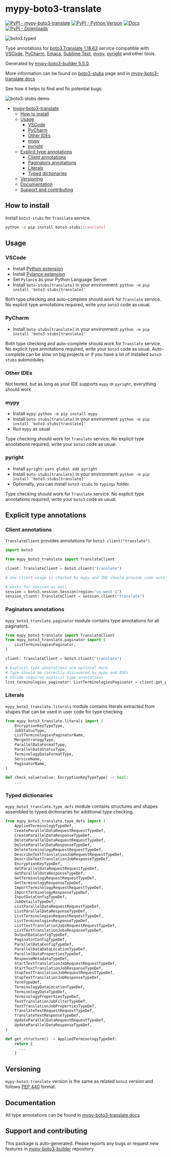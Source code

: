 <a id="mypy-boto3-translate"></a>

# mypy-boto3-translate

[![PyPI - mypy-boto3-translate](https://img.shields.io/pypi/v/mypy-boto3-translate.svg?color=blue)](https://pypi.org/project/mypy-boto3-translate)
[![PyPI - Python Version](https://img.shields.io/pypi/pyversions/mypy-boto3-translate.svg?color=blue)](https://pypi.org/project/mypy-boto3-translate)
[![Docs](https://img.shields.io/readthedocs/mypy-boto3-builder.svg?color=blue)](https://mypy-boto3-builder.readthedocs.io/)
[![PyPI - Downloads](https://img.shields.io/pypi/dw/mypy-boto3-translate?color=blue)](https://pypistats.org/packages/mypy-boto3-translate)

![boto3.typed](https://github.com/vemel/mypy_boto3_builder/raw/master/logo.png)

Type annotations for
[boto3.Translate 1.18.63](https://boto3.amazonaws.com/v1/documentation/api/1.18.63/reference/services/translate.html#Translate)
service compatible with [VSCode](https://code.visualstudio.com/),
[PyCharm](https://www.jetbrains.com/pycharm/),
[Emacs](https://www.gnu.org/software/emacs/),
[Sublime Text](https://www.sublimetext.com/),
[mypy](https://github.com/python/mypy),
[pyright](https://github.com/microsoft/pyright) and other tools.

Generated by
[mypy-boto3-builder 5.5.0](https://github.com/vemel/mypy_boto3_builder).

More information can be found on
[boto3-stubs](https://pypi.org/project/boto3-stubs/) page and in
[mypy-boto3-translate docs](https://vemel.github.io/boto3_stubs_docs/mypy_boto3_translate/)

See how it helps to find and fix potential bugs:

![boto3-stubs demo](https://github.com/vemel/mypy_boto3_builder/raw/master/demo.gif)

- [mypy-boto3-translate](#mypy-boto3-translate)
  - [How to install](#how-to-install)
  - [Usage](#usage)
    - [VSCode](#vscode)
    - [PyCharm](#pycharm)
    - [Other IDEs](#other-ides)
    - [mypy](#mypy)
    - [pyright](#pyright)
  - [Explicit type annotations](#explicit-type-annotations)
    - [Client annotations](#client-annotations)
    - [Paginators annotations](#paginators-annotations)
    - [Literals](#literals)
    - [Typed dictionaries](#typed-dictionaries)
  - [Versioning](#versioning)
  - [Documentation](#documentation)
  - [Support and contributing](#support-and-contributing)

<a id="how-to-install"></a>

## How to install

Install `boto3-stubs` for `Translate` service.

```bash
python -m pip install boto3-stubs[translate]
```

<a id="usage"></a>

## Usage

<a id="vscode"></a>

### VSCode

- Install
  [Python extension](https://marketplace.visualstudio.com/items?itemName=ms-python.python)
- Install
  [Pylance extension](https://marketplace.visualstudio.com/items?itemName=ms-python.vscode-pylance)
- Set `Pylance` as your Python Language Server
- Install `boto-stubs[translate]` in your environment:
  `python -m pip install 'boto3-stubs[translate]'`

Both type checking and auto-complete should work for `Translate` service. No
explicit type annotations required, write your `boto3` code as usual.

<a id="pycharm"></a>

### PyCharm

- Install `boto-stubs[translate]` in your environment:
  `python -m pip install 'boto3-stubs[translate]'`

Both type checking and auto-complete should work for `Translate` service. No
explicit type annotations required, write your `boto3` code as usual.
Auto-complete can be slow on big projects or if you have a lot of installed
`boto3-stubs` submodules.

<a id="other-ides"></a>

### Other IDEs

Not tested, but as long as your IDE supports `mypy` or `pyright`, everything
should work.

<a id="mypy"></a>

### mypy

- Install `mypy`: `python -m pip install mypy`
- Install `boto-stubs[translate]` in your environment:
  `python -m pip install 'boto3-stubs[translate]'`
- Run `mypy` as usual

Type checking should work for `Translate` service. No explicit type annotations
required, write your `boto3` code as usual.

<a id="pyright"></a>

### pyright

- Install `pyright`: `yarn global add pyright`
- Install `boto-stubs[translate]` in your environment:
  `python -m pip install 'boto3-stubs[translate]'`
- Optionally, you can install `boto3-stubs` to `typings` folder.

Type checking should work for `Translate` service. No explicit type annotations
required, write your `boto3` code as usual.

<a id="explicit-type-annotations"></a>

## Explicit type annotations

<a id="client-annotations"></a>

### Client annotations

`TranslateClient` provides annotations for `boto3.client("translate")`.

```python
import boto3

from mypy_boto3_translate import TranslateClient

client: TranslateClient = boto3.client("translate")

# now client usage is checked by mypy and IDE should provide code auto-complete

# works for session as well
session = boto3.session.Session(region="us-west-1")
session_client: TranslateClient = session.client("translate")
```

<a id="paginators-annotations"></a>

### Paginators annotations

`mypy_boto3_translate.paginator` module contains type annotations for all
paginators.

```python
from mypy_boto3_translate import TranslateClient
from mypy_boto3_translate.paginator import (
    ListTerminologiesPaginator,
)

client: TranslateClient = boto3.client("translate")

# Explicit type annotations are optional here
# Type should be correctly discovered by mypy and IDEs
# VSCode requires explicit type annotations
list_terminologies_paginator: ListTerminologiesPaginator = client.get_paginator("list_terminologies")
```

<a id="literals"></a>

### Literals

`mypy_boto3_translate.literals` module contains literals extracted from shapes
that can be used in user code for type checking.

```python
from mypy_boto3_translate.literals import (
    EncryptionKeyTypeType,
    JobStatusType,
    ListTerminologiesPaginatorName,
    MergeStrategyType,
    ParallelDataFormatType,
    ParallelDataStatusType,
    TerminologyDataFormatType,
    ServiceName,
    PaginatorName,
)

def check_value(value: EncryptionKeyTypeType) -> bool:
    ...
```

<a id="typed-dictionaries"></a>

### Typed dictionaries

`mypy_boto3_translate.type_defs` module contains structures and shapes
assembled to typed dictionaries for additional type checking.

```python
from mypy_boto3_translate.type_defs import (
    AppliedTerminologyTypeDef,
    CreateParallelDataRequestRequestTypeDef,
    CreateParallelDataResponseTypeDef,
    DeleteParallelDataRequestRequestTypeDef,
    DeleteParallelDataResponseTypeDef,
    DeleteTerminologyRequestRequestTypeDef,
    DescribeTextTranslationJobRequestRequestTypeDef,
    DescribeTextTranslationJobResponseTypeDef,
    EncryptionKeyTypeDef,
    GetParallelDataRequestRequestTypeDef,
    GetParallelDataResponseTypeDef,
    GetTerminologyRequestRequestTypeDef,
    GetTerminologyResponseTypeDef,
    ImportTerminologyRequestRequestTypeDef,
    ImportTerminologyResponseTypeDef,
    InputDataConfigTypeDef,
    JobDetailsTypeDef,
    ListParallelDataRequestRequestTypeDef,
    ListParallelDataResponseTypeDef,
    ListTerminologiesRequestRequestTypeDef,
    ListTerminologiesResponseTypeDef,
    ListTextTranslationJobsRequestRequestTypeDef,
    ListTextTranslationJobsResponseTypeDef,
    OutputDataConfigTypeDef,
    PaginatorConfigTypeDef,
    ParallelDataConfigTypeDef,
    ParallelDataDataLocationTypeDef,
    ParallelDataPropertiesTypeDef,
    ResponseMetadataTypeDef,
    StartTextTranslationJobRequestRequestTypeDef,
    StartTextTranslationJobResponseTypeDef,
    StopTextTranslationJobRequestRequestTypeDef,
    StopTextTranslationJobResponseTypeDef,
    TermTypeDef,
    TerminologyDataLocationTypeDef,
    TerminologyDataTypeDef,
    TerminologyPropertiesTypeDef,
    TextTranslationJobFilterTypeDef,
    TextTranslationJobPropertiesTypeDef,
    TranslateTextRequestRequestTypeDef,
    TranslateTextResponseTypeDef,
    UpdateParallelDataRequestRequestTypeDef,
    UpdateParallelDataResponseTypeDef,
)

def get_structure() -> AppliedTerminologyTypeDef:
    return {
      ...
    }
```

<a id="versioning"></a>

## Versioning

`mypy-boto3-translate` version is the same as related `boto3` version and
follows [PEP 440](https://www.python.org/dev/peps/pep-0440/) format.

<a id="documentation"></a>

## Documentation

All type annotations can be found in
[mypy-boto3-translate docs](https://vemel.github.io/boto3_stubs_docs/mypy_boto3_translate/)

<a id="support-and-contributing"></a>

## Support and contributing

This package is auto-generated. Please reports any bugs or request new features
in [mypy-boto3-builder](https://github.com/vemel/mypy_boto3_builder/issues/)
repository.

